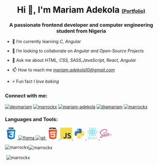 <!-- ### Hi there 👋 -->

<!--
**Marrockx/Marrockx** is a ✨ _special_ ✨ repository because its `README.md` (this file) appears on your GitHub profile.

Here are some ideas to get you started:

- 🔭 I’m currently working on ...
- 🌱 I’m currently learning ...
- 👯 I’m looking to collaborate on ...
- 🤔 I’m looking for help with ...
- 💬 Ask me about ...
- 📫 How to reach me: ...
- 😄 Pronouns: ...
- ⚡ Fun fact: ...
-->

<h1 align="center">Hi 👋, I'm Mariam Adekola <a href="https://portfolio-resume-devmariam.netlify.app" style="font-size: 16px !important;">(Portfolio)</a></h1>
<h3 align="center">A passionate frontend developer and computer engineering student from Nigeria</h3>

<!-- <p align="left"> <img src="https://komarev.com/ghpvc/?username=marrockx&label=Profile%20views&color=0e75b6&style=flat" alt="marrockx" /> </p> -->

- 🌱 I’m currently learning *C, Angular*

- 👯 I’m looking to collaborate on *Angular and Open-Source Projects*
- 💬 Ask me about *HTML, CSS, SASS,JavaScript, React, Angular*
- 📫 How to reach me *mariam.adekola10@gmail.com*
- ⚡ Fun fact *I love baking*

<h3 align="left">Connect with me:</h3>
<p align="left">
<a href="https://codepen.io/devmariam" target="blank"><img align="center" src="https://raw.githubusercontent.com/rahuldkjain/github-profile-readme-generator/master/src/images/icons/Social/codepen.svg" alt="devmariam" height="30" width="40" /></a>
<a href="https://twitter.com/marrockx" target="blank"><img align="center" src="https://raw.githubusercontent.com/rahuldkjain/github-profile-readme-generator/master/src/images/icons/Social/twitter.svg" alt="marrockx" height="30" width="40" /></a>
<a href="https://linkedin.com/in/mariam-adekola" target="blank"><img align="center" src="https://raw.githubusercontent.com/rahuldkjain/github-profile-readme-generator/master/src/images/icons/Social/linked-in-alt.svg" alt="mariam-adekola" height="30" width="40" /></a>
<a href="https://hashnode.com/@amariam" target="blank"><img align="center" src="https://raw.githubusercontent.com/rahuldkjain/github-profile-readme-generator/master/src/images/icons/Social/hashnode.svg" alt="@amariam" height="30" width="40" /></a>
<a href="https://www.leetcode.com/marrockx" target="blank"><img align="center" src="https://raw.githubusercontent.com/rahuldkjain/github-profile-readme-generator/master/src/images/icons/Social/leet-code.svg" alt="marrockx" height="30" width="40" /></a>
</p>

<h3 align="left">Languages and Tools:</h3>
<p align="left"> <a href="https://www.w3schools.com/css/" target="_blank" rel="noreferrer"> <img src="https://raw.githubusercontent.com/devicons/devicon/master/icons/css3/css3-original-wordmark.svg" alt="css3" width="40" height="40"/> </a> <a href="https://www.figma.com/" target="_blank" rel="noreferrer"> <img src="https://www.vectorlogo.zone/logos/figma/figma-icon.svg" alt="figma" width="40" height="40"/> </a> <a href="https://git-scm.com/" target="_blank" rel="noreferrer"> <img src="https://www.vectorlogo.zone/logos/git-scm/git-scm-icon.svg" alt="git" width="40" height="40"/> </a> <a href="https://www.w3.org/html/" target="_blank" rel="noreferrer"> <img src="https://raw.githubusercontent.com/devicons/devicon/master/icons/html5/html5-original-wordmark.svg" alt="html5" width="40" height="40"/> </a> <a href="https://developer.mozilla.org/en-US/docs/Web/JavaScript" target="_blank" rel="noreferrer"> <img src="https://raw.githubusercontent.com/devicons/devicon/master/icons/javascript/javascript-original.svg" alt="javascript" width="40" height="40"/> </a> <a href="https://www.python.org" target="_blank" rel="noreferrer"> <img src="https://raw.githubusercontent.com/devicons/devicon/master/icons/python/python-original.svg" alt="python" width="40" height="40"/> </a> <a href="https://reactjs.org/" target="_blank" rel="noreferrer"> <img src="https://raw.githubusercontent.com/devicons/devicon/master/icons/react/react-original-wordmark.svg" alt="react" width="40" height="40"/> </a> <a href="https://sass-lang.com" target="_blank" rel="noreferrer"> <img src="https://raw.githubusercontent.com/devicons/devicon/master/icons/sass/sass-original.svg" alt="sass" width="40" height="40"/> </a> </p>

<p><img align="left" src="https://github-readme-stats.vercel.app/api/top-langs?username=marrockx&show_icons=true&locale=en&layout=compact" alt="marrockx" /></p>

<p><img align="center" src="https://github-readme-streak-stats.herokuapp.com/?user=marrockx&" alt="marrockx" /></p>
<p>&nbsp;<img align="center" src="https://github-readme-stats.vercel.app/api?username=marrockx&show_icons=true&locale=en" alt="marrockx" /></p>



<!-- <h3 align="left">Support:</h3>
<p><a href="https://www.buymeacoffee.com/marrockx"> <img align="left" src="https://cdn.buymeacoffee.com/buttons/v2/default-yellow.png" height="50" width="210" alt="marrockx" /></a></p><br><br> -->
